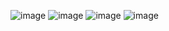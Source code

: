 ![image](https://github.com/Ankitsingh0460/Blog-App/assets/101083216/4bbc0e47-5d6f-4093-a881-4580ec8443b6)
![image](https://github.com/Ankitsingh0460/Blog-App/assets/101083216/83adad5f-7e6d-4ca9-af62-a97cb8ed4343)
![image](https://github.com/Ankitsingh0460/Blog-App/assets/101083216/39842aeb-012d-48b9-b1dd-22a16d3ac832)
![image](https://github.com/Ankitsingh0460/Blog-App/assets/101083216/8cab7dac-cff6-471e-8508-44bb889c0ee7)

